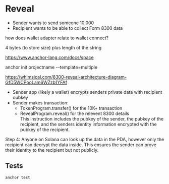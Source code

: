 # Reveal

- Sender wants to send someone 10,000
- Recipient wants to be able to collect Form 8300 data

how does wallet adapter relate to wallet connect?

4 bytes (to store size) plus length of the string

https://www.anchor-lang.com/docs/space

anchor init projectname --template=multiple

https://whimsical.com/8300-reveal-architecture-diagram-GfD5WCPooLam6WZzb1YFAf

- Sender app (likely a wallet) encrypts senders private data with recipient oubkey
- Sender makes transaction:
  - TokenProgram.transfer() for the 10K+ transaction
  - RevealProgram.reveal() for the relevent 8300 details  
    This instruction includes the pubkey of the sender, the pubkey of the recipient, and the senders identity information encrypted with the pubkey of the recipient.

Step 4: Anyone on Solana can look up the data in the PDA, however only the recipient can decrypt the data inside. This ensures the sender can prove their identity to the recipient but not publicly.

## Tests

```
anchor test
```

